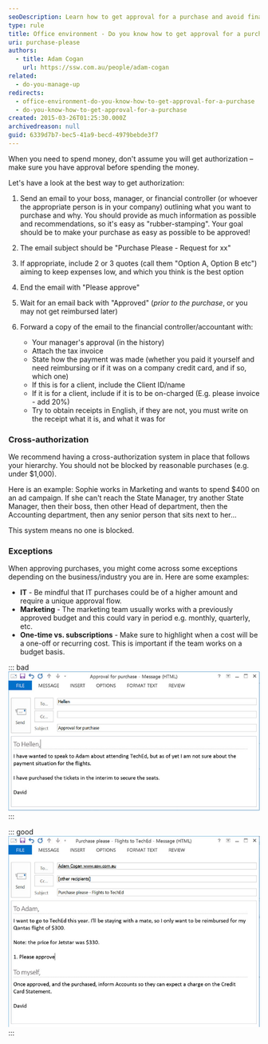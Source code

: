 ```yaml
---
seoDescription: Learn how to get approval for a purchase and avoid financial headaches in your office environment! Discover the best way to request approval from your boss or financial controller, including tips on providing quotes, awaiting approval, and documenting expenses.
type: rule
title: Office environment - Do you know how to get approval for a purchase?
uri: purchase-please
authors:
  - title: Adam Cogan
    url: https://ssw.com.au/people/adam-cogan
related:
  - do-you-manage-up
redirects:
  - office-environment-do-you-know-how-to-get-approval-for-a-purchase
  - do-you-know-how-to-get-approval-for-a-purchase
created: 2015-03-26T01:25:30.000Z
archivedreason: null
guid: 6339d7b7-bec5-41a9-becd-4979bebde3f7
---
```


When you need to spend money, don't assume you will get authorization – make sure you have approval before spending the money.

<!--endintro-->

Let's have a look at the best way to get authorization:

1. Send an email to your boss, manager, or financial controller (or whoever the appropriate person is in your company) outlining what you want to purchase and why. You should provide as much information as possible and recommendations, so it's easy as "rubber-stamping". Your goal should be to make your purchase as easy as possible to be approved!
2. The email subject should be "Purchase Please - Request for xx"
3. If appropriate, include 2 or 3 quotes (call them "Option A, Option B etc") aiming to keep expenses low, and which you think is the best option
4. End the email with "Please approve"
5. Wait for an email back with "Approved" (_prior to the purchase_, or you may not get reimbursed later)
6. Forward a copy of the email to the financial controller/accountant with:

   - Your manager's approval (in the history)
   - Attach the tax invoice
   - State how the payment was made (whether you paid it yourself and need reimbursing or if it was on a company credit card, and if so, which one)
   - If this is for a client, include the Client ID/name
   - If it is for a client, include if it is to be on-charged (E.g. please invoice - add 20%)
   - Try to obtain receipts in English, if they are not, you must write on the receipt what it is, and what it was for

### Cross-authorization

We recommend having a cross-authorization system in place that follows your hierarchy. You should not be blocked by reasonable purchases (e.g. under $1,000).

Here is an example: Sophie works in Marketing and wants to spend $400 on an ad campaign. If she can't reach the State Manager, try another State Manager, then their boss, then other Head of department, then the Accounting department, then any senior person that sits next to her...

This system means no one is blocked.

### Exceptions

When approving purchases, you might come across some exceptions depending on the business/industry you are in. Here are some examples:

- **IT** - Be mindful that IT purchases could be of a higher amount and require a unique approval flow.
- **Marketing** - The marketing team usually works with a previously approved budget and this could vary in period e.g. monthly, quarterly, etc.
- **One-time vs. subscriptions** - Make sure to highlight when a cost will be a one-off or recurring cost. This is important if the team works on a budget basis.

::: bad
![Figure: Bad example - This expense will not be reimbursed](purchase-please-bad-example.jpg)
:::

::: good
![Figure: Good example - This expense will be reimbursed, if David gets an approval from Adam](purchase-please-good-example.jpg)
:::
